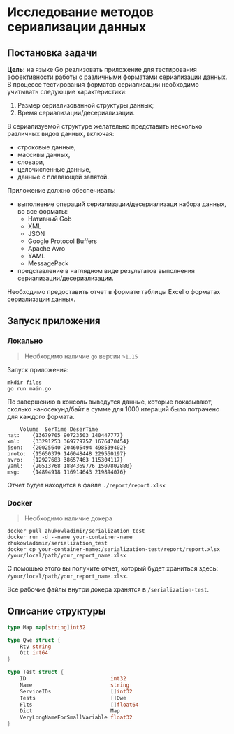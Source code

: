 # Исследование методов сериализации данных

## Постановка задачи

**Цель:** на языке Go реализовать приложение для тестирования эффективности работы с различными форматами сериализации данных. В процессе тестирования форматов сериализации необходимо учитывать следующие характеристики:
1. Размер сериализованной структуры данных;
2. Время сериализации/десериализации.

В сериализуемой структуре желательно представить несколько различных видов данных, включая:
- строковые данные,
- массивы данных,
- словари,
- целочисленные данные,
- данные с плавающей запятой.

Приложение должно обеспечивать:
- выполнение операций сериализации/десериализаци набора данных, во все форматы:
  - Нативный Gob
  - XML
  - JSON
  - Google Protocol Buffers
  - Apache Avro
  - YAML
  - MessagePack
- представление в наглядном виде результатов выполнения сериализации/десериализации.

Необходимо предоставить отчет в формате таблицы Excel о форматах сериализации данных.


## Запуск приложения

### Локально

> Необходимо наличие `go` версии `>1.15`

Запуск приложения:

```
mkdir files
go run main.go
```

По завершению в консоль выведутся данные, которые показывают, сколько наносекунд/байт в сумме для 1000 итераций было потрачено для каждого формата.
```
	Volume	SerTime	DeserTime
nat:	{13679705 90723503 140447777}
xml:	{33291253 369779757 1676470454}
json:	{20025640 204605494 498539402}
proto:	{15650379 146048448 229550197}
avro:	{12927683 38657463 115304117}
yaml:	{20513768 1884369776 1507802880}
msg:	{14894918 116914643 219894076}
```

Отчет будет находится в файле `./report/report.xlsx`

### Docker

> Необходимо наличие докера

```
docker pull zhukowladimir/serialization_test
docker run -d --name your-container-name zhukowladimir/serialization_test
docker cp your-container-name:/serialization-test/report/report.xlsx /your/local/path/your_report_name.xlsx
```
С помощью этого вы получите отчет, который будет храниться здесь: `/your/local/path/your_report_name.xlsx`.

Все рабочие файлы внутри докера хранятся в `/serialization-test`.

## Описание структуры

```go
type Map map[string]int32

type Qwe struct {
	Rty string
	Ott int64
}

type Test struct {
	ID                           int32    
	Name                         string    
	ServiceIDs                   []int32   
	Tests                        []Qwe     
	Flts                         []float64 
	Dict                         Map       
	VeryLongNameForSmallVariable float32 
}
```
